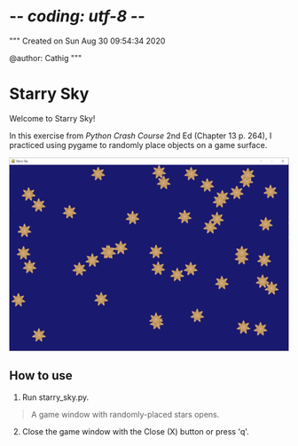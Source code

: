 # -*- coding: utf-8 -*-
"""
Created on Sun Aug 30 09:54:34 2020

@author: Cathig
"""
# Starry Sky
Welcome to Starry Sky!

In this exercise from _Python Crash Course_ 2nd Ed (Chapter 13 p. 264), I practiced using pygame to randomly place objects on a game surface.

![sample Starry Sky result](/images/sampleImage.png)

## How to use
1. Run starry_sky.py.

> A game window with randomly-placed stars opens.

2. Close the game window with the Close (X) button or press 'q'.
